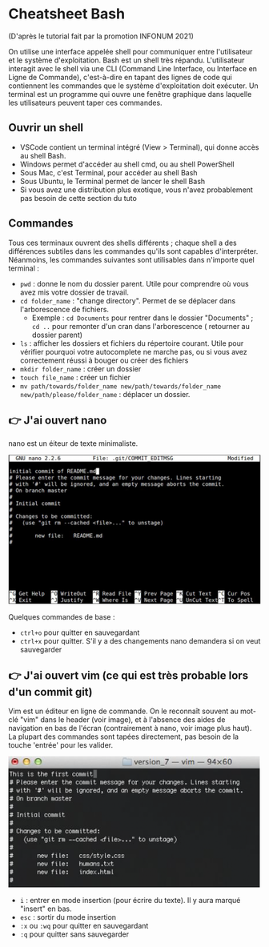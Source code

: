 # Cheatsheet Bash

(D'après le tutorial fait par la promotion INFONUM 2021)

On utilise une interface appelée shell pour communiquer entre l'utilisateur et le système
d'exploitation. Bash est un shell très répandu. L'utilisateur interagit avec le shell via une CLI
(Command Line Interface, ou Interface en Ligne de Commande), c'est-à-dire en tapant des lignes de
code qui contiennent les commandes que le système d'exploitation doit exécuter. Un terminal est un
programme qui ouvre une fenêtre graphique dans laquelle les utilisateurs peuvent taper ces
commandes.



## Ouvrir un shell
* VSCode contient un terminal intégré (View > Terminal), qui donne accès au shell Bash.
* Windows permet d'accéder au shell cmd, ou au shell PowerShell
* Sous Mac, c'est Terminal, pour accéder au shell Bash
*  Sous Ubuntu, le Terminal permet de lancer le shell Bash
*   Si vous avez une distribution plus exotique, vous n'avez probablement pas besoin de cette
section du tuto


## Commandes
Tous ces terminaux ouvrent des shells différents ; chaque shell a des différences subtiles dans les
commandes qu'ils sont capables d'interpréter. Néanmoins, les commandes suivantes sont utilisables
dans n'importe quel terminal :

* `pwd` : donne le nom du dossier parent. Utile pour comprendre où vous avez mis votre dossier
de travail.
* `cd folder_name` : "change directory". Permet de se déplacer dans l'arborescence de fichiers.
	* Exemple : `cd Documents` pour rentrer dans le dossier "Documents" ; `cd ..` pour remonter
d'un cran dans l'arborescence ( retourner au dossier parent)
* `ls` : afficher les dossiers et fichiers du répertoire courant. Utile pour vérifier pourquoi votre
autocomplete ne marche pas, ou si vous avez correctement réussi à bouger ou créer des fichiers
* `mkdir folder_name` : créer un dossier
* `touch file_name` : créer un fichier
* `mv path/towards/folder_name new/path/towards/folder_name new/path/please/folder_name` : déplacer un dossier.



## :point_right: J'ai ouvert nano

nano est un éiteur de texte minimaliste. 


![Nano](./Images/nano.png)

Quelques commandes de base :

+ `ctrl+o` pour quitter en sauvegardant
+ `ctrl+x` pour quitter. S'il y a des changements nano demandera si on veut sauvegarder


## :point_right: J'ai ouvert vim (ce qui est très probable lors d'un commit git)

Vim est un éditeur en ligne de commande. On le reconnaît souvent au mot-clé "vim" dans le header (voir
image), et à l'absence des aides de navigation en bas de l'écran (contrairement à nano, voir image plus
haut). La plupart des commandes sont tapées directement, pas besoin de la touche 'entrée' pour les
valider.


![Nano](./Images/vim.png)




* `i` : entrer en mode insertion (pour écrire du texte). Il y aura marqué "insert" en bas.
* `esc` : sortir du mode insertion
* `:x` ou `:wq` pour quitter en sauvegardant
* `:q` pour quitter sans sauvegarder

